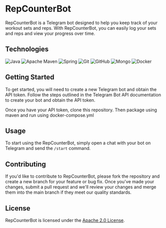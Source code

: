 # RepCounterBot

RepCounterBot is a Telegram bot designed to help you keep track of your workout sets and reps. With RepCounterBot, you can easily log your sets and reps and view your progress over time.

## Technologies
![Java](https://img.shields.io/badge/java-%23ED8B00.svg?style=for-the-badge&logo=java&logoColor=white) ![Apache Maven](https://img.shields.io/badge/Apache%20Maven-C71A36?style=for-the-badge&logo=Apache%20Maven&logoColor=white) ![Spring](https://img.shields.io/badge/spring-%236DB33F.svg?style=for-the-badge&logo=spring&logoColor=white)
![Git](https://img.shields.io/badge/git-%23F05033.svg?style=for-the-badge&logo=git&logoColor=white) ![GitHub](https://img.shields.io/badge/github-%23121011.svg?style=for-the-badge&logo=github&logoColor=white) ![Mongo](https://img.shields.io/badge/MongoDB-%234ea94b.svg?&style=for-the-badge&logo=mongodb&logoColor=white)  ![Docker](https://img.shields.io/badge/docker%20-%230db7ed.svg?&style=for-the-badge&logo=docker&logoColor=white)

## Getting Started
To get started, you will need to create a new Telegram bot and obtain the API token. Follow the steps outlined in the Telegram Bot API documentation to create your bot and obtain the API token.

Once you have your API token, clone this repository. 
Then package using maven and run using docker-compose.yml

## Usage
To start using the RepCounterBot, simply open a chat with your bot on Telegram and send the `/start` command.

## Contributing

If you'd like to contribute to RepCounterBot, please fork the repository and create a new branch for your feature or bug fix. Once you've made your changes, submit a pull request and we'll review your changes and merge them into the main branch if they meet our quality standards.

## License

RepCounterBot is licensed under the [Apache 2.0 License](LICENSE).